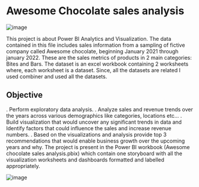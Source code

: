 # Awesome Chocolate sales analysis
![image](https://user-images.githubusercontent.com/106934375/205508213-d3157837-2266-4ada-82a8-6cd08af80ad2.png)

This project is about Power BI Analytics and Visualization. The data contained in this file includes sales information from a sampling of fictive company called Awesome chocolate, beginning January 2021 through january 2022. These are the sales metrics of products in 2 main categories: Bites and Bars.
The dataset is an excel workbook containing 2 worksheets where, each worksheet is a dataset. Since, all the datasets are related I used combiner and used all the datasets.

## Objective

. Perform exploratory data analysis.
. Analyze sales and revenue trends over the years across various demographics like categories, locations etc...
. Build visualization that would uncover any significant trends in data and Identify factors that could influence the sales and increase revenue numbers.
. Based on the visualizations and analysis provide top 3 recommendations that would enable business growth over the upcoming years and why.
The project is present in the Power BI  workbook (Awesome chocolate sales analysis.pbix) which contain one storyboard with all the visualization worksheets and dashboards formatted and labelled appropriately. 

![image](https://user-images.githubusercontent.com/106934375/205516535-c9b55ba6-9017-4812-a000-b89521e9fe58.png)
